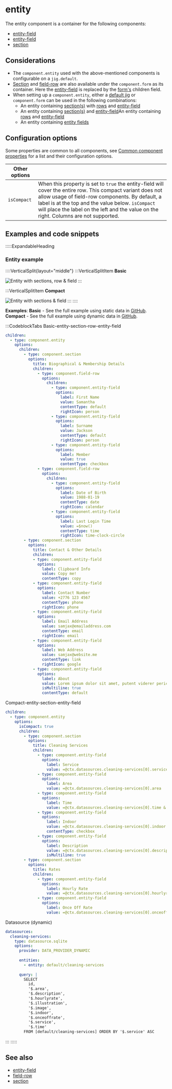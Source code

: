 # entity

The entity component is a container for the following components:

- [entity-field](./entity/entity-field.md)
- [entity-field](./entity/entity-field.md)
- [section](./entity/section.md)

## Considerations

- The `component.entity` used with the above-mentioned components is configurable on a `jig.default`.
- [Section](./entity/section.md) and [field-row](./entity/field-row.md) are also available under the `component.form` as its container. Here the [entity-field](./entity/entity-field.md) is replaced by the [form's](./form.md) children field.
- When setting up a `component.entity`, either a [default jig](<./../Jig Types/jig_default.md>) or `component.form` can be used in the following combinations:
  - An entity containing [section(s)](./entity/section.md) with [rows](./entity/field-row.md) and [entity-field](./entity/entity-field.md)
  - An entity containing [section(s)](./entity/section.md) and [entity-field](./entity/entity-field.md)An entity containing [rows](./entity/field-row.md) and [entity-field](./entity/entity-field.md)
  - An entity containing [entity fields](./entity/entity-field.md)

## Configuration options

Some properties are common to all components, see [Common component properties](docId\:LLnTD-rxe8FmH7WpC5cZb) for a list and their configuration options.

| **Other options** |                                                                                                                                                                                                                                                                                                               |
| ----------------- | ------------------------------------------------------------------------------------------------------------------------------------------------------------------------------------------------------------------------------------------------------------------------------------------------------------- |
| `isCompact`       | When this property is set to `true` the entity-field will cover the entire row. This compact variant does not allow usage of field-row components. By default, a label is at the top and the value below. `isCompact` will place the label on the left and the value on the right. Columns are not supported. |

## Examples and code snippets

:::::ExpandableHeading
### Entity example

::::VerticalSplit{layout="middle"}
:::VerticalSplitItem
**Basic**

![Entity with sections, row & field](https://archbee-image-uploads.s3.amazonaws.com/x7vdIDH6-ScTprfmi2XXX/xQ6vW15SRw79rWRz5aMxz_img9802iphone13blueportrait.png "Entity with sections, row & field")
:::

:::VerticalSplitItem
**Compact**

![Entity with sections & field](https://archbee-image-uploads.s3.amazonaws.com/x7vdIDH6-ScTprfmi2XXX/P7cVpxb09Yx1ZnvKqqhc8_img9803iphone13blueportrait.png "Entity with sections & field")
:::
::::

**Examples**:
**Basic** - See the full example using static data in [GitHub]("https://github.com/jigx-com/jigx-samples/blob/main/quickstart/jigx-samples/jigs/jigx-components/section/static-data/section-row-entity-example-sd.jigx).
**Compact** - See the full example using dynamic data in [GitHub](https://github.com/jigx-com/jigx-samples/blob/main/quickstart/jigx-samples/jigs/jigx-components/section/dynamic-data/section-entity-field-dd-compact.jigx).

:::CodeblockTabs
Basic-entity-section-row-entity-field

```yaml
children:
  - type: component.entity
    options:
      children:
        - type: component.section
          options:
            title: Biographical & Membership Details
            children:
              - type: component.field-row
                options:
                  children: 
                    - type: component.entity-field
                      options:
                        label: First Name
                        value: Samantha
                        contentType: default
                        rightIcon: person
                    - type: component.entity-field
                      options:
                        label: Surname
                        value: Jackson
                        contentType: default
                        rightIcon: person
                    - type: component.entity-field
                      options:
                        label: Member
                        value: true
                        contentType: checkbox
              - type: component.field-row
                options:
                  children:
                    - type: component.entity-field
                      options:
                        label: Date of Birth
                        value: 1988-01-19
                        contentType: date
                        rightIcon: calendar
                    - type: component.entity-field
                      options:
                        label: Last Login Time
                        value: =$now()
                        contentType: time
                        rightIcon: time-clock-circle
        - type: component.section
          options:
            title: Contact & Other Details
            children:
            - type: component.entity-field
              options:
                label: Clipboard Info
                value: Copy me!
                contentType: copy
            - type: component.entity-field
              options:
                label: Contact Number
                value: +2776 123 4567
                contentType: phone
                rightIcon: phone
            - type: component.entity-field
              options:
                label: Email Address
                value: samjax@emailaddress.com
                contentType: email
                rightIcon: email
            - type: component.entity-field
              options:
                label: Web Address
                value: samjax@website.me
                contentType: link
                rightIcon: google
            - type: component.entity-field
              options:
                label: About
                value: Lorem ipsum dolor sit amet, putent viderer pericula per ex, cu ius sonet referrentur. Cu pri ubique mediocrem maluisset, eum ea assum vivendum constituto. Fierent accusata nec ut, ullum impetus omittam cu per. Perpetua consectetuer no ius. Nam error elitr no, ferri praesent te cum. An commodo aliquando dissentiet duo. Primis eripuit bonorum ius ei, usu cu posse mazim. Elitr alterum mentitum eos cu, sit te quodsi everti neglegentur. Est in diam causae, erat conceptam eum an. Sea ullum causae temporibus ex, libris delectus pro et.
                isMultiline: true
                contentType: default
```

Compact-entity-section-entity-field

```yaml
children:
  - type: component.entity
    options:
      isCompact: true
      children:
        - type: component.section
          options:
            title: Cleaning Services
            children:
              - type: component.entity-field
                options:
                  label: Service
                  value: =@ctx.datasources.cleaning-services[0].service
              - type: component.entity-field
                options:
                  label: Area
                  value: =@ctx.datasources.cleaning-services[0].area
              - type: component.entity-field
                options:
                  label: Time
                  value: =@ctx.datasources.cleaning-services[0].time & ' minutes'
              - type: component.entity-field
                options:
                  label: Indoor
                  value: =@ctx.datasources.cleaning-services[0].indoor
                  contentType: checkbox
              - type: component.entity-field
                options:
                  label: Description
                  value: =@ctx.datasources.cleaning-services[0].description
                  isMultiline: true
        - type: component.section
          options:
            title: Rates
            children:
              - type: component.entity-field
                options:
                  label: Hourly Rate
                  value: =@ctx.datasources.cleaning-services[0].hourlyrate != null ? @ctx.datasources.cleaning-services[0].hourlyrate :'N/A'
              - type: component.entity-field
                options:
                  label: Once Off Rate
                  value: =@ctx.datasources.cleaning-services[0].onceoffrate != null ? @ctx.datasources.cleaning-services[0].onceoffrate :'N/A'
```

Datasource (dynamic)

```yaml
datasources:
  cleaning-services:
    type: datasource.sqlite
    options:
      provider: DATA_PROVIDER_DYNAMIC
  
      entities:
        - entity: default/cleaning-services
  
      query: |
        SELECT 
          id, 
          '$.area', 
          '$.description', 
          '$.hourlyrate', 
          '$.illustration', 
          '$.image', 
          '$.indoor', 
          '$.onceoffrate', 
          '$.service', 
          '$.time' 
        FROM [default/cleaning-services] ORDER BY '$.service' ASC
```
:::
:::::

## See also

- [entity-field](./entity/entity-field.md)
- [field-row](./entity/field-row.md)
- [section](https://docs.jigx.com/docs/jc-section")


